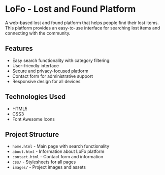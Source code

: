 # LoFo - Lost and Found Platform

A web-based lost and found platform that helps people find their lost items. This platform provides an easy-to-use interface for searching lost items and connecting with the community.

## Features

- Easy search functionality with category filtering
- User-friendly interface
- Secure and privacy-focused platform
- Contact form for administrative support
- Responsive design for all devices

## Technologies Used

- HTML5
- CSS3
- Font Awesome Icons

## Project Structure

- `home.html` - Main page with search functionality
- `about.html` - Information about LoFo platform
- `contact.html` - Contact form and information
- `css/` - Stylesheets for all pages
- `images/` - Project images and assets
